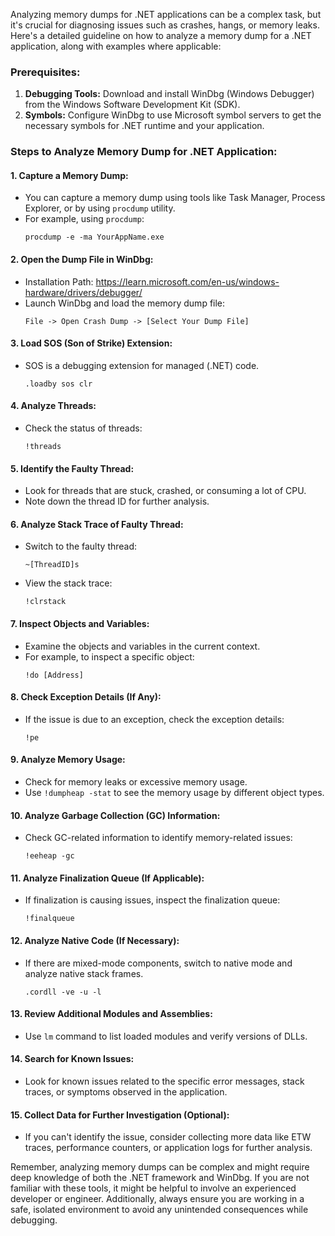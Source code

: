 Analyzing memory dumps for .NET applications can be a complex task, but it's crucial for diagnosing issues such as crashes, hangs, or memory leaks. Here's a detailed guideline on how to analyze a memory dump for a .NET application, along with examples where applicable:

### Prerequisites:
1. **Debugging Tools:** Download and install WinDbg (Windows Debugger) from the Windows Software Development Kit (SDK).
2. **Symbols:** Configure WinDbg to use Microsoft symbol servers to get the necessary symbols for .NET runtime and your application.

### Steps to Analyze Memory Dump for .NET Application:

#### 1. **Capture a Memory Dump:**
   - You can capture a memory dump using tools like Task Manager, Process Explorer, or by using `procdump` utility.
   - For example, using `procdump`: 
     ```
     procdump -e -ma YourAppName.exe
     ```

#### 2. **Open the Dump File in WinDbg:**
   - Installation Path: https://learn.microsoft.com/en-us/windows-hardware/drivers/debugger/
   - Launch WinDbg and load the memory dump file:
     ```
     File -> Open Crash Dump -> [Select Your Dump File]
     ```

#### 3. **Load SOS (Son of Strike) Extension:**
   - SOS is a debugging extension for managed (.NET) code.
     ```
     .loadby sos clr
     ```

#### 4. **Analyze Threads:**
   - Check the status of threads:
     ```
     !threads
     ```

#### 5. **Identify the Faulty Thread:**
   - Look for threads that are stuck, crashed, or consuming a lot of CPU.
   - Note down the thread ID for further analysis.

#### 6. **Analyze Stack Trace of Faulty Thread:**
   - Switch to the faulty thread:
     ```
     ~[ThreadID]s
     ```

   - View the stack trace:
     ```
     !clrstack
     ```

#### 7. **Inspect Objects and Variables:**
   - Examine the objects and variables in the current context.
   - For example, to inspect a specific object:
     ```
     !do [Address]
     ```

#### 8. **Check Exception Details (If Any):**
   - If the issue is due to an exception, check the exception details:
     ```
     !pe
     ```

#### 9. **Analyze Memory Usage:**
   - Check for memory leaks or excessive memory usage.
   - Use `!dumpheap -stat` to see the memory usage by different object types.

#### 10. **Analyze Garbage Collection (GC) Information:**
   - Check GC-related information to identify memory-related issues:
     ```
     !eeheap -gc
     ```

#### 11. **Analyze Finalization Queue (If Applicable):**
   - If finalization is causing issues, inspect the finalization queue:
     ```
     !finalqueue
     ```

#### 12. **Analyze Native Code (If Necessary):**
   - If there are mixed-mode components, switch to native mode and analyze native stack frames.
     ```
     .cordll -ve -u -l
     ```

#### 13. **Review Additional Modules and Assemblies:**
   - Use `lm` command to list loaded modules and verify versions of DLLs.

#### 14. **Search for Known Issues:**
   - Look for known issues related to the specific error messages, stack traces, or symptoms observed in the application.

#### 15. **Collect Data for Further Investigation (Optional):**
   - If you can't identify the issue, consider collecting more data like ETW traces, performance counters, or application logs for further analysis.

Remember, analyzing memory dumps can be complex and might require deep knowledge of both the .NET framework and WinDbg. If you are not familiar with these tools, it might be helpful to involve an experienced developer or engineer. Additionally, always ensure you are working in a safe, isolated environment to avoid any unintended consequences while debugging.
